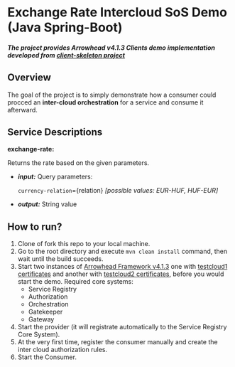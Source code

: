 # Exchange Rate Intercloud SoS Demo (Java Spring-Boot)
##### The project provides Arrowhead v4.1.3 Clients demo implementation developed from [client-skeleton project](https://github.com/arrowhead-f/client-skeleton-java-spring)

## Overview
The goal of the project is to simply demonstrate how a consumer could procced an **inter-cloud orchestration** for a service and consume it afterward.

## Service Descriptions
**exchange-rate:**

Returns the rate based on the given parameters.
* ***input:*** Query parameters: 

  `currency-relation`={relation} *[possible values: EUR-HUF, HUF-EUR]*
 
* ***output:*** String value

## How to run?
1. Clone of fork this repo to your local machine.
2. Go to the root directory and execute `mvn clean install` command, then wait until the build succeeds.
3. Start two instances of [Arrowhead Framework v4.1.3](https://github.com/arrowhead-f/core-java-spring) one with [testcloud1 certificates](https://github.com/arrowhead-f/core-java-spring/tree/master/certificates/testcloud1) and another with [testcloud2 certificates](https://github.com/arrowhead-f/core-java-spring/tree/master/certificates/testcloud2), before you would start the demo.
   Required core systems:
   * Service Registry
   * Authorization
   * Orchestration
   * Gatekeeper
   * Gateway
4. Start the provider (it will registrate automatically to the Service Registry Core System).
5. At the very first time, register the consumer manually and create the inter cloud authorization rules.
6. Start the Consumer.
